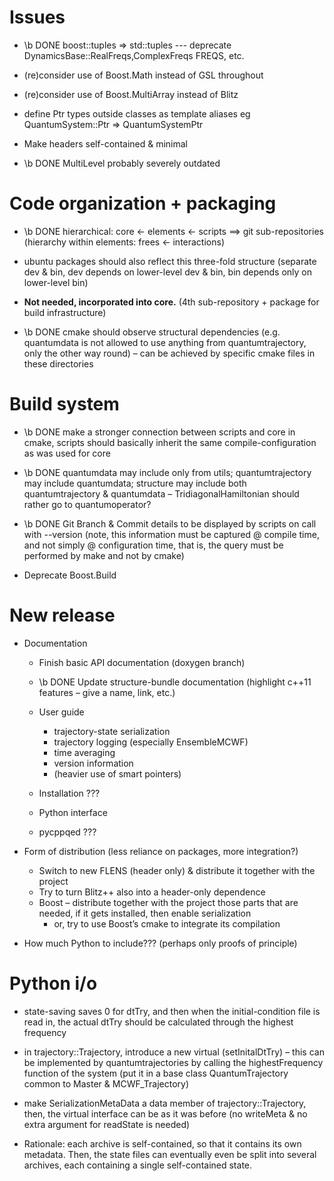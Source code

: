 Issues
======

* \b DONE boost::tuples => std::tuples --- deprecate DynamicsBase::RealFreqs,ComplexFreqs FREQS, etc.
* (re)consider use of Boost.Math instead of GSL throughout

* (re)consider use of Boost.MultiArray instead of Blitz

* define Ptr types outside classes as template aliases eg QuantumSystem::Ptr => QuantumSystemPtr


* Make headers self-contained & minimal

* \b DONE MultiLevel probably severely outdated
  

# Code organization + packaging

  * \b DONE hierarchical: core <- elements <- scripts ==> git sub-repositories (hierarchy within elements: frees <- interactions)
  
  * ubuntu packages should also reflect this three-fold structure (separate dev & bin, dev depends on lower-level dev & bin, bin depends only on lower-level bin)
  
  * <b>Not needed, incorporated into core.</b> (4th sub-repository + package for build infrastructure)
  
  * \b DONE cmake should observe structural dependencies (e.g. quantumdata is not allowed to use anything from quantumtrajectory, only the other way round) – can be achieved by specific cmake files in these directories


# Build system

* \b DONE make a stronger connection between scripts and core in cmake, scripts should basically inherit the same compile-configuration as was used for core

* \b DONE quantumdata may include only from utils; quantumtrajectory may include quantumdata; structure may include both quantumtrajectory & quantumdata – TridiagonalHamiltonian should rather go to quantumoperator?

* \b DONE Git Branch & Commit details to be displayed by scripts on call with --version (note, this information must be captured @ compile time, and not simply @ configuration time, that is, the query must be performed by make and not by cmake)

* Deprecate Boost.Build

  
# New release

  * Documentation
  
    * Finish basic API documentation (doxygen branch)
    * \b DONE Update structure-bundle documentation (highlight c++11 features – give a name, link, etc.)
    * User guide
      * trajectory-state serialization
      * trajectory logging (especially EnsembleMCWF)
      * time averaging
      * version information
      * (heavier use of smart pointers)
    * Installation ???
    
    * Python interface
    * pycppqed ???
    
  * Form of distribution (less reliance on packages, more integration?)
  
    * Switch to new FLENS (header only) & distribute it together with the project
    * Try to turn Blitz++ also into a header-only dependence
    * Boost – distribute together with the project those parts that are needed, if it gets installed, then enable serialization
      * or, try to use Boost’s cmake to integrate its compilation
    
  * How much Python to include??? (perhaps only proofs of principle)


# Python i/o

  * state-saving saves 0 for dtTry, and then when the initial-condition file is read in, the actual dtTry should be calculated through the highest frequency
  
  * in trajectory::Trajectory, introduce a new virtual (setInitalDtTry) – this can be implemented by quantumtrajectories by calling the highestFrequency function of the system (put it in a base class QuantumTrajectory common to Master & MCWF_Trajectory)
  
  * make SerializationMetaData a data member of trajectory::Trajectory, then, the virtual interface can be as it was before (no writeMeta & no extra argument for readState is needed)
  
  * Rationale: each archive is self-contained, so that it contains its own metadata. Then, the state files can eventually even be split into several archives, each containing a single self-contained state.
